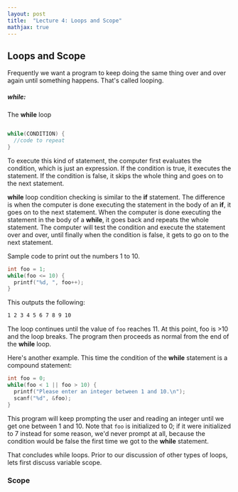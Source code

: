 ```yaml
---
layout: post
title:  "Lecture 4: Loops and Scope"
mathjax: true
---
```


## Loops and Scope

Frequently we want a program to keep doing the same thing over and over again until something happens.  That's called looping.

##### while:

The **while** loop

 ```c

 while(CONDITION) {
   //code to repeat
 }
 ```

 To execute this kind of statement, the computer first evaluates the
 condition, which is just an expression.  If the condition is true, it
 executes the statement.  If the condition is false, it skips the whole
 thing and goes on to the next statement.

 **while** loop condition checking is similar to the **if** statement.  The difference is
when the computer is done executing the statement in the body of an **if**, it
 goes on to the next statement.  When the computer is done executing the
 statement in the body of a **while**, it goes back and repeats the
 whole statement.  The computer will test the condition and execute the
 statement over and over, until finally when the condition is false, it
 gets to go on to the next statement.

 Sample code to print out the numbers 1 to 10.

 ```c
 int foo = 1;
 while(foo <= 10) {
   printf("%d, ", foo++);
 }
 ```

This outputs the following:

```bash
1 2 3 4 5 6 7 8 9 10
```

The loop continues until the value of `foo` reaches 11.  At this point, foo is >10 and the loop breaks.  The program then proceeds as normal from the end of the **while** loop.


Here's another example.  This time the condition of the **while** statement
is a compound statement:

```c
int foo = 0;
while(foo < 1 || foo > 10) {
  printf("Please enter an integer between 1 and 10.\n");
  scanf("%d", &foo);
}
```

This program will keep prompting the user and reading an integer until we
get one between 1 and 10.  Note that `foo` is initialized to 0; if it
were initialized to 7 instead for some reason, we'd never prompt at
all, because the condition would be false the first time we got to the
 **while** statement.

That concludes while loops.  Prior to our discussion of other types of loops, lets first discuss variable scope.

### Scope
